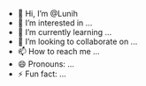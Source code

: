 - 👋 Hi, I’m @Lunih
- 👀 I’m interested in ...
- 🌱 I’m currently learning ...
- 💞️ I’m looking to collaborate on ...
- 📫 How to reach me ...
- 😄 Pronouns: ...
- ⚡ Fun fact: ...

<!---
Lunih/Lunih is a ✨ special ✨ repository because its `README.md` (this file) appears on your GitHub profile.
You can click the Preview link to take a look at your changes.
--->
